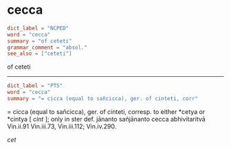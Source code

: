 # cecca

``` toml
dict_label = "NCPED"
word = "cecca"
summary = "of ceteti"
grammar_comment = "absol."
see_also = ["ceteti"]
```

of ceteti

--------------------

``` toml
dict_label = "PTS"
word = "cecca"
summary = "= cicca (equal to sañcicca), ger. of cinteti, corr"
```

= cicca (equal to sañcicca), ger. of cinteti, corresp. to either \*cetya or \*cintya [ *cint* ]; only in ster def. jānanto sañjānanto cecca abhivitaritvā Vin.ii.91 Vin.iii.73, Vin.iii.112; Vin.iv.290.

*cet*

